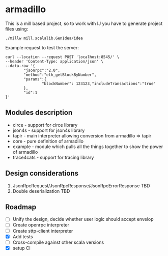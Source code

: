 # armadillo

This is a mill based project, so to work with IJ you have to generate project files using:
```
./millw mill.scalalib.GenIdea/idea
```


Example request to test the server:
```curl
curl --location --request POST 'localhost:8545/' \
--header 'Content-Type: application/json' \
--data-raw '{
        "jsonrpc":"2.0",
        "method":"eth_getBlockByNumber",
        "params":{
                "blockNumber": 123123,"includeTransactions":"true"
        },
        "id":1
}'
```

## Modules description

- circe - support for circe library
- json4s - support for json4s library
- tapir - main interpreter allowing conversion from armadillo => tapir
- core - pure definition of armadillo
- example - module which pulls all the things together to show the power of armadillo
- trace4cats - support for tracing library


## Design considerations

1. JsonRpcRequest/JsonRpcResponse/JsonRpcErrorResponse
    TBD
2. Double deserialization
    TBD

## Roadmap

- [ ] Unify the design, decide whether user logic should accept envelop
- [ ] Create openrpc interpreter
- [ ] Create sttp-client interpreter
- [x] Add tests
- [ ] Cross-compile against other scala versions
- [x] setup CI

